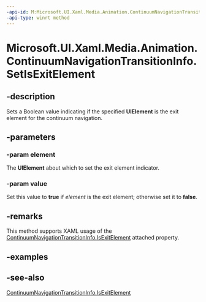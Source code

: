 ```yaml
---
-api-id: M:Microsoft.UI.Xaml.Media.Animation.ContinuumNavigationTransitionInfo.SetIsExitElement(Microsoft.UI.Xaml.UIElement,System.Boolean)
-api-type: winrt method
---
```


<!-- Method syntax
public void SetIsExitElement(Windows.UI.Xaml.UIElement element, System.Boolean value)
-->

# Microsoft.UI.Xaml.Media.Animation.ContinuumNavigationTransitionInfo.SetIsExitElement

## -description
Sets a Boolean value indicating if the specified **UIElement** is the exit element for the continuum navigation.

## -parameters
### -param element
The **UIElement** about which to set the exit element indicator.

### -param value
Set this value to **true** if *element* is the exit element; otherwise set it to **false**.

## -remarks
This method supports XAML usage of the [ContinuumNavigationTransitionInfo.IsExitElement](/windows/winui/api/microsoft.ui.xaml.media.animation.continuumnavigationtransitioninfo#xaml-attached-properties) attached property.

## -examples

## -see-also
[ContinuumNavigationTransitionInfo.IsExitElement](/windows/winui/api/microsoft.ui.xaml.media.animation.continuumnavigationtransitioninfo#xaml-attached-properties)
